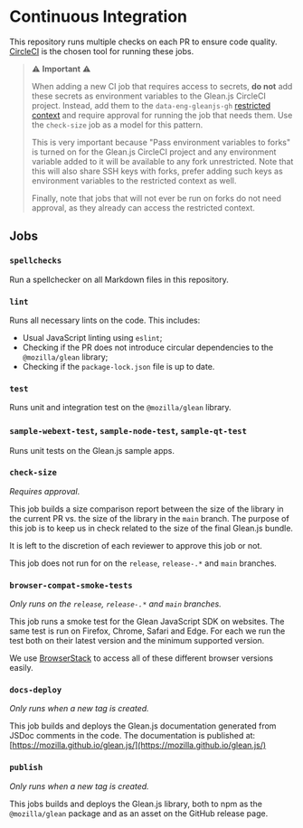 # Continuous Integration

This repository runs multiple checks on each PR to ensure code quality.
[CircleCI](https://circleci.com/) is the chosen tool for running these jobs.

> ⚠️ **Important** ⚠️
>
> When adding a new CI job that requires access to secrets, **do not** add these secrets
> as environment variables to the Glean.js CircleCI  project. Instead, add them to the
> `data-eng-gleanjs-gh` [restricted context](https://circleci.com/docs/2.0/contexts/)
> and require approval for running the job that needs them. Use the `check-size` job as
> a model for this pattern.
>
> This is very important because "Pass environment variables to forks" is turned on
> for the Glean.js CircleCI project and any environment variable added to it will be
> available to any fork unrestricted. Note that this will also share SSH keys with forks,
> prefer adding such keys as environment variables to the restricted context as well.
>
> Finally, note that jobs that will not ever be run on forks do not need approval, as they
> already can access the restricted context.

## Jobs

### `spellchecks`

Run a spellchecker on all Markdown files in this repository.

### `lint`

Runs all necessary lints on the code. This includes:

- Usual JavaScript linting using `eslint`;
- Checking if the PR does not introduce circular dependencies to the `@mozilla/glean` library;
- Checking if the `package-lock.json` file is up to date.

### `test`

Runs unit and integration test on the `@mozilla/glean` library.

### `sample-webext-test`, `sample-node-test`, `sample-qt-test`

Runs unit tests on the Glean.js sample apps.

### `check-size`

_Requires approval_.

This job builds a size comparison report between the size of the library in the current
PR vs. the size of the library in the `main` branch. The purpose of this job is to keep
us in check related to the size of the final Glean.js bundle.

It is left to the discretion of each reviewer to approve this job or not.

This job does not run for on the `release`, `release-.*` and `main` branches.

### `browser-compat-smoke-tests`

_Only runs on the `release`, `release-.*` and `main` branches._

This job runs a smoke test for the Glean JavaScript SDK on websites. The same test is run
on Firefox, Chrome, Safari and Edge. For each we run the test both on their latest version
and the minimum supported version.

We use [BrowserStack](https://www.browserstack.com/) to access all of these different browser versions easily.

### `docs-deploy`

_Only runs when a new tag is created._

This job builds and deploys the Glean.js documentation generated from JSDoc comments in the code.
The documentation is published at: [https://mozilla.github.io/glean.js/](https://mozilla.github.io/glean.js/)

### `publish`

_Only runs when a new tag is created._

This jobs builds and deploys the Glean.js library, both to npm as the `@mozilla/glean` package
and as an asset on the GitHub release page.

